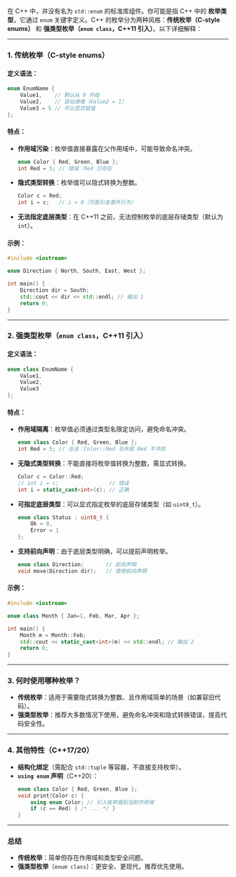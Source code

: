 

在 C++ 中，并没有名为 `std::enum` 的标准库组件。你可能是指 C++ 中的 **枚举类型**，它通过 `enum` 关键字定义。C++ 的枚举分为两种风格：**传统枚举（C-style enums）** 和 **强类型枚举（`enum class`，C++11 引入）**。以下详细解释：

---

### 1. 传统枚举（C-style enums）
#### 定义语法：
```cpp
enum EnumName {
    Value1,    // 默认从 0 开始
    Value2,    // 自动递增（Value2 = 1）
    Value3 = 5 // 可以显式赋值
};
```

#### 特点：
- **作用域污染**：枚举值直接暴露在父作用域中，可能导致命名冲突。
  ```cpp
  enum Color { Red, Green, Blue };
  int Red = 5; // 错误：Red 已存在
  ```

- **隐式类型转换**：枚举值可以隐式转换为整数。
  ```cpp
  Color c = Red;
  int i = c;   // i = 0（可能引发意外行为）
  ```

- **无法指定底层类型**：在 C++11 之前，无法控制枚举的底层存储类型（默认为 `int`）。

#### 示例：
```cpp
#include <iostream>

enum Direction { North, South, East, West };

int main() {
    Direction dir = South;
    std::cout << dir << std::endl; // 输出 1
    return 0;
}
```

---

### 2. 强类型枚举（`enum class`，C++11 引入）
#### 定义语法：
```cpp
enum class EnumName {
    Value1,
    Value2,
    Value3
};
```

#### 特点：
- **作用域隔离**：枚举值必须通过类型名限定访问，避免命名冲突。
  ```cpp
  enum class Color { Red, Green, Blue };
  int Red = 5; // 合法：Color::Red 与外层 Red 不冲突
  ```

- **无隐式类型转换**：不能直接将枚举值转换为整数，需显式转换。
  ```cpp
  Color c = Color::Red;
  // int i = c;                // 错误
  int i = static_cast<int>(c); // 正确
  ```

- **可指定底层类型**：可以显式指定枚举的底层存储类型（如 `uint8_t`）。
  ```cpp
  enum class Status : uint8_t {
      Ok = 0,
      Error = 1
  };
  ```

- **支持前向声明**：由于底层类型明确，可以提前声明枚举。
  ```cpp
  enum class Direction;       // 前向声明
  void move(Direction dir);   // 使用前向声明
  ```

#### 示例：
```cpp
#include <iostream>

enum class Month { Jan=1, Feb, Mar, Apr };

int main() {
    Month m = Month::Feb;
    std::cout << static_cast<int>(m) << std::endl; // 输出 2
    return 0;
}
```

---

### 3. 何时使用哪种枚举？
- **传统枚举**：适用于需要隐式转换为整数、且作用域简单的场景（如兼容旧代码）。
- **强类型枚举**：推荐大多数情况下使用，避免命名冲突和隐式转换错误，提高代码安全性。

---

### 4. 其他特性（C++17/20）
- **结构化绑定**（需配合 `std::tuple` 等容器，不直接支持枚举）。
- **`using enum` 声明**（C++20）：
  ```cpp
  enum class Color { Red, Green, Blue };
  void print(Color c) {
      using enum Color; // 引入枚举值到当前作用域
      if (c == Red) { /* ... */ }
  }
  ```

---

### 总结
- **传统枚举**：简单但存在作用域和类型安全问题。
- **强类型枚举**（`enum class`）：更安全、更现代，推荐优先使用。

